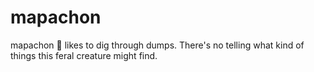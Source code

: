 # mapachon

mapachon 🦝 likes to dig through dumps. There's no telling what kind of things this feral creature might find.

